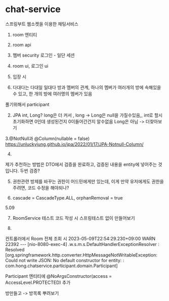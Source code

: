 # chat-service
스프링부트 웹소켓을 이용한 채팅서비스



1. room 엔티티
2. room api
3. 멤버 security 로그인 - 일단 세션
4. room ui, 로그인 ui
5. 입장 시 

1. 다대다는 다대일 일대다
방과 멤버의 관계,  하나의 멤버가 여러개의 방에 속해있을 수 있고, 한 개의 방에 여러명의 멤버가 있음

풀기위해서 participant 

2. JPA int, Long?
long은 더 커서 , long -> Long은 null을 가질수있음,, int로 할시 초기화하면 0인데 생성된건지 0이들어간건지 알수없음
Long은 아님 -> 더찾아보기

3.@NotNull과 @Column(nullable = false) 
https://unluckyjung.github.io/jpa/2022/01/17/JPA-Notnull-Column/

4.
제가 추천하는 방법은 DTO에서 검증을 완료하고, 검증된 내용을 entity에 넣어주는 것입니다.
두번 검증?

5. 권한관련
방제를 바꾸는 권한이 어드민에게만 있는데, 이게 만약 유저에게도 권한을 주려면, 코드 수정을 해야되나?

6. cascade = CascadeType.ALL, orphanRemoval = true

5.09

7. RoomService 테스트 코드 작성 시 스프링테스트 없이 만들어보기

8. 
컨트롤러에서 Room 전체 조회 시
2023-05-09T22:54:29.230+09:00  WARN 22392 --- [nio-8080-exec-4] .w.s.m.s.DefaultHandlerExceptionResolver : Resolved [org.springframework.http.converter.HttpMessageNotWritableException: Could not write JSON: No default constructor for entity:  : com.hong.chatservice.participant.domain.Participant]

Participant 엔티티에
@NoArgsConstructor(access = AccessLevel.PROTECTED)
추가

방만들고 -> 방목록 뿌려보기
